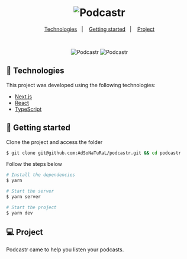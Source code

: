 <h1 align="center">
    <img alt="Podcastr" title="Podcastr" src="https://user-images.githubusercontent.com/26275918/116205297-e151a500-a73d-11eb-8504-79a29f042622.png" />
</h1>

<p align="center">
  <a href="#technologies">Technologies</a>&nbsp;&nbsp;&nbsp;|&nbsp;&nbsp;&nbsp;
  <a href="#-layout">Getting started</a>&nbsp;&nbsp;&nbsp;|&nbsp;&nbsp;&nbsp;
  <a href="#-project">Project</a>
</p>

<br>

<p align="center">
  <img alt="Podcastr" src="https://user-images.githubusercontent.com/26275918/116205411-07774500-a73e-11eb-8e24-a24bc1495c69.png">
  <img alt="Podcastr" src="https://user-images.githubusercontent.com/26275918/116205403-06461800-a73e-11eb-9204-c7ca9c030ac5.png">
</p>

## 🧪 Technologies

This project was developed using the following technologies:

- [Next.js](https://nextjs.org/)
- [React](https://reactjs.org)
- [TypeScript](https://www.typescriptlang.org/)

## 🚀 Getting started

Clone the project and access the folder

```bash
$ git clone git@github.com:AdSoNaTuRaL/podcastr.git && cd podcastr
```

Follow the steps below
```bash
# Install the dependencies
$ yarn

# Start the server
$ yarn server

# Start the project
$ yarn dev
```

## 💻 Project

Podcastr came to help you listen your podcasts.
